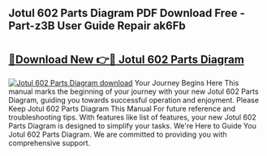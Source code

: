 ## Jotul 602 Parts Diagram PDF Download Free - Part-z3B User Guide Repair ak6Fb

# <h2><a href="http://dfi8bz.blite.top/?on=Jotul+602+Parts+Diagram">🔗Download New 👉🔴 Jotul 602 Parts Diagram</a></h2>

[![Jotul 602 Parts Diagram download](https://i.imgur.com/lujVjoI.png)](http://dfi8bz.blite.top/?on=Jotul+602+Parts+Diagram)
Your Journey Begins Here This manual marks the beginning of your journey with your new Jotul 602 Parts Diagram, guiding you towards successful operation and enjoyment. Please Keep Jotul 602 Parts Diagram This Manual For future reference and troubleshooting tips. With features like list of features, your new Jotul 602 Parts Diagram is designed to simplify your tasks. We're Here to Guide You Jotul 602 Parts Diagram. We are committed to providing you with comprehensive support.
